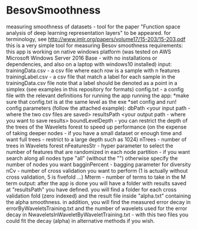 # BesovSmoothness
measuring smoothness of datasets - tool for the paper "Function space analysis of deep learning
representation layers" to be appeared. for terminology, see http://www.jmlr.org/papers/volume17/15-203/15-203.pdf
this is a very simple tool for measuring Besov smoothness
requirements:
this app is working on native windows platform (was tested on AWS Microsoft Windows Server 2016 Base - with no installations or dependencies, and also on a laptop with windows10 installed)
input:
trainingData.csv - a csv file where each row is a sample with n features
trainingLabel.csv - a csv file that match a label for each sample in the trainingData.csv file note that a label should be denoted as a point in a simplex (see examples in this repository for formats)
config.txt - a config file with the relevant definitions for running the app
running the app:
*make sure that config.txt is at the same level as the exe
*set config and run!
config parameters (follow the attached example):
dbPath				<your input path - where the two csv files are saved>
resultsPath			<your output path - where you want to save results>
boundLevelDepth		 - you can restrict the depth of the trees of the Wavelets forest to speed up performance (on the expense of taking deeper nodes - if you have a small dataset or enough time and want full trees - restrict to a large depth such as 1024)
nTrees				- number of trees in Wavelets forest
nFeaturesStr		- hyper parameter to select the number of features that are randomized in each node partition - if you want search along all nodes type "all" (without the "") otherwise specify the number of nodes you want
bagginPercent		- bagging parameter for diversity 
nCv					- number of cross validation you want to perform (1 is actually without cross validation, 5 is fivefold ...)
Mterm				- number of terms to take in the M term
output:
after the app is done you will have a folder with results saved at "resultsPath" you have defined.
you will find a folder for each cross validation fold (zero indexed) and the result file inside "alpha.txt" containing the alpha smoothness. in addition, you will find the measured error decay in errorByWaveletsTraining.txt and the number of wavelets used for the error decay in NwaveletsInWaveletByWaveletTraining.txt - with this two files you could fit the decay (alpha) in alternative methods if you wish.

